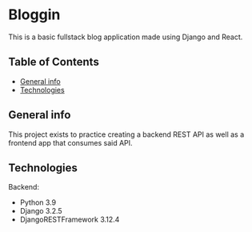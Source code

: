 # Bloggin

This is a basic fullstack blog application made using Django and React.

## Table of Contents

- [General info](#general-info)
- [Technologies](#technologies)

## General info

This project exists to practice creating a backend REST API as well as a frontend app that consumes said API.

## Technologies

Backend:

- Python 3.9
- Django 3.2.5
- DjangoRESTFramework 3.12.4
